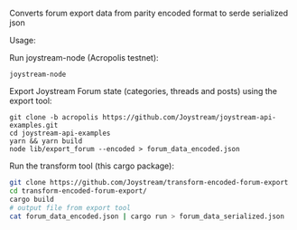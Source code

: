 Converts forum export data from parity encoded format to serde serialized json

Usage:

Run joystream-node (Acropolis testnet):

```
joystream-node
```

Export Joystream Forum state (categories, threads and posts) using the export tool:

```
git clone -b acropolis https://github.com/Joystream/joystream-api-examples.git
cd joystream-api-examples
yarn && yarn build
node lib/export_forum --encoded > forum_data_encoded.json
```

Run the transform tool (this cargo package):

```bash
git clone https://github.com/Joystream/transform-encoded-forum-export
cd transform-encoded-forum-export/
cargo build
# output file from export tool
cat forum_data_encoded.json | cargo run > forum_data_serialized.json
```
